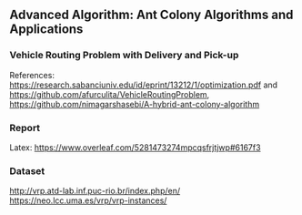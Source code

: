 ## Advanced Algorithm: Ant Colony Algorithms and Applications
### Vehicle Routing Problem with Delivery and Pick-up
References: https://research.sabanciuniv.edu/id/eprint/13212/1/optimization.pdf and
https://github.com/afurculita/VehicleRoutingProblem,
https://github.com/nimagarshasebi/A-hybrid-ant-colony-algorithm

### Report
Latex: https://www.overleaf.com/5281473274mpcqsfrjtjwp#6167f3

### Dataset
http://vrp.atd-lab.inf.puc-rio.br/index.php/en/
https://neo.lcc.uma.es/vrp/vrp-instances/
